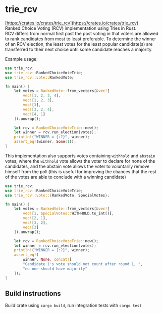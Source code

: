 # trie_rcv
[https://crates.io/crates/trie_rcv](https://crates.io/crates/trie_rcv)  
Ranked Choice Voting (RCV) implementation using Tries in Rust.  
RCV differs from normal first past the post voting in that voters are allowed 
to rank candidates from most to least preferable. To determine the winner of an RCV election, the
least votes for the least popular candidate(s) are transferred to their next choice until 
some candidate reaches a majority.

Example usage:
```rust
use trie_rcv;
use trie_rcv::RankedChoiceVoteTrie;
use trie_rcv::vote::RankedVote;

fn main() {
    let votes = RankedVote::from_vectors(&vec![
        vec![1, 2, 3, 4],
        vec![1, 2, 3],
        vec![3],
        vec![3, 2, 4],
        vec![4, 1]
    ]).unwrap();

    let rcv = RankedChoiceVoteTrie::new();
    let winner = rcv.run_election(votes);
    println!("WINNER = {:?}", winner);
    assert_eq!(winner, Some(1));
}
```

This implementation also supports votes containing `withhold` and `abstain` votes, 
where the `withhold` vote allows the voter to declare for none of the candidates, and
the abstain vote allows the voter to voluntarily remove himself from the poll
(this is useful for improving the chances that the rest of the votes are able 
to conclude with a winning candidate)

```rust
use trie_rcv;
use trie_rcv::RankedChoiceVoteTrie;
use trie_rcv::vote::{RankedVote, SpecialVotes};

fn main() {
    let votes = RankedVote::from_vectors(&vec![
        vec![1, SpecialVotes::WITHHOLD.to_int()],
        vec![2, 1],
        vec![3, 2],
        vec![3]
    ]).unwrap();

    let rcv = RankedChoiceVoteTrie::new();
    let winner = rcv.run_election(votes);
    println!("WINNER = {:?}", winner);
    assert_eq!(
        winner, None, concat![
        "Candidate 1's vote should not count after round 1, ",
        "no one should have majority"
    ]);
}
```

## Build instructions  
Build crate using `cargo build`, run integration tests with `cargo test`

